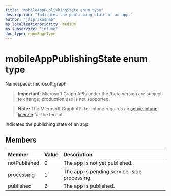 ```yaml
---
title: "mobileAppPublishingState enum type"
description: "Indicates the publishing state of an app."
author: "jaiprakashmb"
ms.localizationpriority: medium
ms.subservice: "intune"
doc_type: enumPageType
---
```


# mobileAppPublishingState enum type

Namespace: microsoft.graph

> **Important:** Microsoft Graph APIs under the /beta version are subject to change; production use is not supported.

> **Note:** The Microsoft Graph API for Intune requires an [active Intune license](https://go.microsoft.com/fwlink/?linkid=839381) for the tenant.

Indicates the publishing state of an app.

## Members
|Member|Value|Description|
|:---|:---|:---|
|notPublished|0|The app is not yet published.|
|processing|1|The app is pending service-side processing.|
|published|2|The app is published.|
